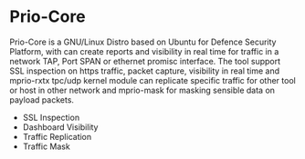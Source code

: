 # Prio-Core

Prio-Core is a GNU/Linux Distro based on Ubuntu for Defence Security Platform, with can create reports and visibility in real time for traffic in a network TAP, Port SPAN or ethernet promisc interface. The tool support SSL inspection on https traffic, packet capture, visibility in real time and mprio-rxtx tpc/udp kernel module can replicate specific traffic for other tool or host in other network and mprio-mask for masking sensible data on payload packets.

 * SSL Inspection
 * Dashboard Visibility
 * Traffic Replication
 * Traffic Mask
 
